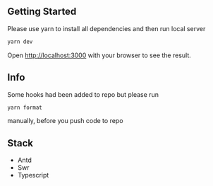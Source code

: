 ## Getting Started

Please use yarn to install all dependencies and then run local server

```bash
yarn dev
```

Open [http://localhost:3000](http://localhost:3000) with your browser to see the result.

## Info

Some hooks had been added to repo but please run

```bash
yarn format
```

manually, before you push code to repo

## Stack

- Antd
- Swr
- Typescript

